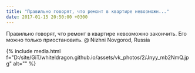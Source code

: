 ```yaml
---
title: "Правильно говорят, что ремонт в квартире невозможн..."
date: 2017-01-15 20:50:00 +0300
---
```


Правильно говорят, что ремонт в квартире невозможно закончить. Его можно только приостановить. @ Nizhni Novgorod, Russia

{% include media.html f="D:/site/GiT/whiteldragon.github.io/assets/vk_photos/2/Jnyy_mb2NmQ.jpg" alt="" %}
